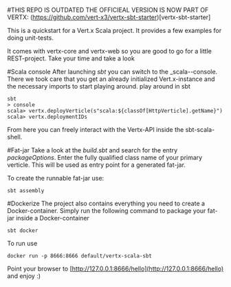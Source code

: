 #THIS REPO IS OUTDATED THE OFFICIEAL VERSION IS NOW PART OF VERTX: (https://github.com/vert-x3/vertx-sbt-starter)[vertx-sbt-starter]

This is a quickstart for a Vert.x Scala project. It provides a few examples for doing 
unit-tests.

It comes with vertx-core and vertx-web so you are good to go for a little REST-project.
Take your time and take  a look 

#Scala console
After launching _sbt_ you can switch to the _scala--console. There we took care that you
get an already initialized Vert.x-instance and the necessary imports to start playing around.
play around in sbt
```
sbt
> console
scala> vertx.deployVerticle(s"scala:${classOf[HttpVerticle].getName}")
scala> vertx.deploymentIDs
```

From here you can freely interact with the Vertx-API inside the sbt-scala-shell.


#Fat-jar
Take a look at the _build.sbt_ and search for the entry _packageOptions_. Enter the fully qualified class name 
of your primary verticle. This will be used as entry point for a generated fat-jar.

To create the runnable fat-jar use:
```
sbt assembly
```


#Dockerize
The project also contains everything you need to create a Docker-container.
Simply run the following command to package your fat-jar inside a Docker-container
```
sbt docker
```
To run use
```
docker run -p 8666:8666 default/vertx-scala-sbt
```
Point your browser to [http://127.0.0.1:8666/hello](http://127.0.0.1:8666/hello) and enjoy :)
